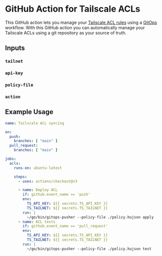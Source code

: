 # GitHub Action for Tailscale ACLs

This GitHub action lets you manage your [Tailscale ACL
rules](https://tailscale.com/kb/1018/acls/) using a
[GitOps](https://about.gitlab.com/topics/gitops/) workflow. With this GitHub
action you can automatically manage your Tailscale ACLs using a git repository
as your source of truth. 

## Inputs

### `tailnet`

### `api-key`

### `policy-file`

### `action`

## Example Usage

```yaml
name: Tailscale ACL syncing

on:
  push:
    branches: [ "main" ]
  pull_request:
    branches: [ "main" ]

jobs:
  acls:
    runs-on: ubuntu-latest

    steps:
      - uses: actions/checkout@v3

      - name: Deploy ACL
        if: github.event_name == 'push'
        env:
          TS_API_KEY: ${{ secrets.TS_API_KEY }}
          TS_TAILNET: ${{ secrets.TS_TAILNET }}
        run: |
          ~/go/bin/gitops-pusher --policy-file ./policy.hujson apply
      - name: ACL tests
        if: github.event_name == 'pull_request'
        env:
          TS_API_KEY: ${{ secrets.TS_API_KEY }}
          TS_TAILNET: ${{ secrets.TS_TAILNET }}
        run: |
          ~/go/bin/gitops-pusher --policy-file ./policy.hujson test
```
